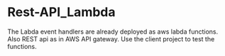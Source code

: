 # Rest-API_Lambda
The Labda event handlers are already deployed as aws labda functions.
Also REST api as in AWS API gateway.
Use the client project to test the functions.

